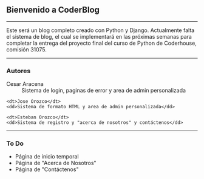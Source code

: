 ## Bienvenido a CoderBlog

___

Este será un blog completo creado con Python y Django. Actualmente falta el sistema de blog, el cual se implementará en las próximas semanas para completar la entrega del proyecto final del curso de Python de Coderhouse, comisión 31075.

___

### Autores
<dl>
    <dt>Cesar Aracena</dt>
    <dd>Sistema de login, paginas de error y area de admin personalizada</dd>

    <dt>Jose Orozco</dt>
    <dd>Sistema de formato HTML y area de admin personalizada</dd>

    <dt>Esteban Orozco</dt>
    <dd>Sistema de registro y "acerca de nosotros" y contáctenos</dd>
</dl>

___

### To Do

* Página de inicio temporal
* Página de "Acerca de Nosotros"
* Página de "Contáctenos"
